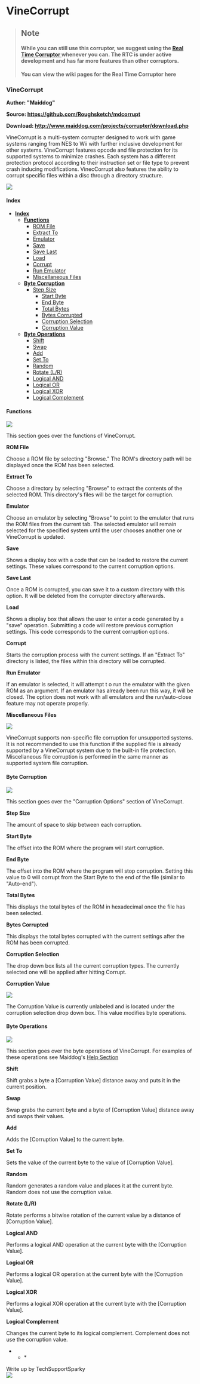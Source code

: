 # VineCorrupt

> ## Note
>
> #### While you can still use this corruptor, we suggest using the [Real Time Corruptor ](http://redscientist.com/rtc)whenever you can. The RTC is under active development and has far more features than other corruptors.
>
> **You can view the wiki pages for the Real Time Corruptor here**

### VineCorrupt

**Author: "Maiddog"**

**Source: https://github.com/Roughsketch/mdcorrupt**

**Download: http://www.maiddog.com/projects/corrupter/download.php**

VineCorrupt is a multi-system corrupter designed to work with game systems ranging from NES to Wii with further inclusive development for other systems. VineCorrupt features opcode and file protection for its supported systems to minimize crashes. Each system has a different protection protocol according to their instruction set or file type to prevent crash inducing modifications. VinecCorrupt also features the ability to corrupt specific files within a disc through a directory structure.

![](../.gitbook/assets/vinecorruptnds.png)

#### Index

* [**Index**](vinecorrupt.md#index)
  * [**Functions**](vinecorrupt.md#functions)
    * [ROM File](vinecorrupt.md#rom-File)
    * [Extract To](vinecorrupt.md#extract-to)
    * [Emulator](vinecorrupt.md#emulator)
    * [Save](vinecorrupt.md#save)
    * [Save Last](vinecorrupt.md#save-last)
    * [Load](vinecorrupt.md#load)
    * [Corrupt](vinecorrupt.md#corrupt)
    * [Run Emulator](vinecorrupt.md#run-emulator)
    * [Miscellaneous Files](vinecorrupt.md#misc-files)
  * [**Byte Corruption**](vinecorrupt.md#byte-corruption)
    * [Step Size](vinecorrupt.md#step-size---hex)
      * [Start Byte](vinecorrupt.md#start-byte---hex)
      * [End Byte](vinecorrupt.md#end-byte---hex)
      * [Total Bytes](vinecorrupt.md#total-byte---hex)
      * [Bytes Corrupted](vinecorrupt.md#bytes-corrupted)
      * [Corruption Selection](vinecorrupt.md#operation-select)
      * [Corruption Value](vinecorrupt.md#corruption-value)
  * [**Byte Operations**](vinecorrupt.md#byte-operations)
    * [Shift](vinecorrupt.md#shift)
    * [Swap](vinecorrupt.md#swap)
    * [Add](vinecorrupt.md#add)
    * [Set To](vinecorrupt.md#set-to)
    * [Random](vinecorrupt.md#random)
    * [Rotate \(L/R\)](vinecorrupt.md#rotate-lr)
    * [Logical AND](vinecorrupt.md#logical-AND)
    * [Logical OR](vinecorrupt.md#logical-OR)
    * [Logical XOR](vinecorrupt.md#logical-XOR)
    * [Logical Complement](vinecorrupt.md#logical-complement)

#### Functions

![](../.gitbook/assets/vinecorruptfunctions.png)

This section goes over the functions of VineCorrupt.

**ROM File**

Choose a ROM file by selecting "Browse." The ROM's directory path will be displayed once the ROM has been selected.

**Extract To**

Choose a directory by selecting "Browse" to extract the contents of the selected ROM. This directory's files will be the target for corruption.

**Emulator**

Choose an emulator by selecting "Browse" to point to the emulator that runs the ROM files from the current tab. The selected emulator will remain selected for the specified system until the user chooses another one or VineCorrupt is updated.

**Save**

Shows a display box with a code that can be loaded to restore the current settings. These values correspond to the current corruption options.

**Save Last**

Once a ROM is corrupted, you can save it to a custom directory with this option. It will be deleted from the corrupter directory afterwards.

**Load**

Shows a display box that allows the user to enter a code generated by a "save" operation. Submitting a code will restore previous corruption settings. This code corresponds to the current corruption options.

**Corrupt**

Starts the corruption process with the current settings. If an "Extract To" directory is listed, the files within this directory will be corrupted.

**Run Emulator**

If an emulator is selected, it will attempt t o run the emulator with the given ROM as an argument. If an emulator has already been run this way, it will be closed. The option does not work with all emulators and the run/auto-close feature may not operate properly.

**Miscellaneous Files**

![](../.gitbook/assets/vinecorruptmisc.png)

VineCorrupt supports non-specific file corruption for unsupported systems. It is not recommended to use this function if the supplied file is already supported by a VineCorrupt system due to the built-in file protection. Miscellaneous file corruption is performed in the same manner as supported system file corruption.

#### Byte Corruption

![](../.gitbook/assets/vinecorruptoptions.png)

This section goes over the "Corruption Options" section of VineCorrupt.

**Step Size**

The amount of space to skip between each corruption.

**Start Byte**

The offset into the ROM where the program will start corruption.

**End Byte**

The offset into the ROM where the program will stop corruption. Setting this value to 0 will corrupt from the Start Byte to the end of the file \(similar to "Auto-end"\).

**Total Bytes**

This displays the total bytes of the ROM in hexadecimal once the file has been selected.

**Bytes Corrupted**

This displays the total bytes corrupted with the current settings after the ROM has been corrupted.

**Corruption Selection**

The drop down box lists all the current corruption types. The currently selected one will be applied after hitting Corrupt.

**Corruption Value**

![](../.gitbook/assets/vinecorruptcorruptionvalue.png)

The Corruption Value is currently unlabeled and is located under the corruption selection drop down box. This value modifies byte operations.

#### Byte Operations

![](../.gitbook/assets/vinecorruptbyte.png)

This section goes over the byte operations of VineCorrupt. For examples of these operations see Maiddog's [Help Section](http://www.maiddog.com/projects/corrupter/help.php#tab-help-2)

**Shift**

Shift grabs a byte a \[Corruption Value\] distance away and puts it in the current position.

**Swap**

Swap grabs the current byte and a byte of \[Corruption Value\] distance away and swaps their values.

**Add**

Adds the \[Corruption Value\] to the current byte.

**Set To**

Sets the value of the current byte to the value of \[Corruption Value\].

**Random**

Random generates a random value and places it at the current byte. Random does not use the corruption value.

**Rotate \(L/R\)**

Rotate performs a bitwise rotation of the current value by a distance of \[Corruption Value\].

**Logical AND**

Performs a logical AND operation at the current byte with the \[Corruption Value\].

**Logical OR**

Performs a logical OR operation at the current byte with the \[Corruption Value\].

**Logical XOR**

Performs a logical XOR operation at the current byte with the \[Corruption Value\].

**Logical Complement**

Changes the current byte to its logical complement. Complement does not use the corruption value.

* * \*

Write up by TechSupportSparky  
![](../.gitbook/assets/raccattack.png)

